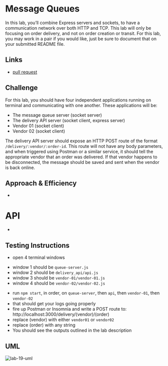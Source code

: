 # Message Queues

In this lab, you’ll combine Express servers and sockets, to have a communication network over both HTTP and TCP. This lab will only be focusing on order delivery, and not on order creation or transit. For this lab, you may work in a pair if you would like, just be sure to document that on your submitted README file.
    
## Links
    
- [pull request](https://github.com/daniel-nguyen-401-advanced-javascript/lab-19/pull/1)
    
## Challenge
    
For this lab, you should have four independent applications running on terminal and communicating with one another. These applications will be:

* The message queue server (socket server)
* The delivery API server (socket client, express server)
* Vendor 01 (socket client)
* Vendor 02 (socket client)

The delivery API server should expose an HTTP POST route of the format `/delivery/:vendor/:order-id`. This route will not have any body parameters, and when triggered using Postman or a similar service, it should tell the appropriate vendor that an order was delivered. If that vendor happens to be disconnected, the message should be saved and sent when the vendor is back online.

## Approach & Efficiency

- 

# API

- 
    
## Testing Instructions
    
- open 4 terminal windows
* window 1 should be `queue-server.js`
* window 2 should be `delivery_api/api.js`
* window 3 should be `vendor-01/vendor-01.js`
* window 4 should be `vendor-02/vendor-02.js`
- run `npm start`, in order, on `queue-server`, then `api`, then `vendor-01`, then `vendor-02`
- that should get your logs going properly
- fire up Postman or Insomnia and write a POST route to: http://localhost:3000/delivery/(vendor)/(order)
- replace (vendor) with either `vendor01` or `vendor02`
- replace (order) with any string
- You should see the outputs outlined in the lab description
## UML
![lab-19-uml](/lab-19-uml.jpg)
